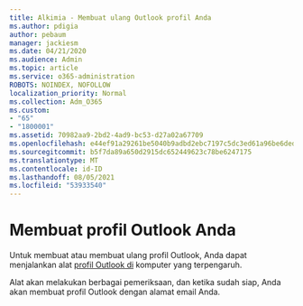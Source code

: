 ```yaml
---
title: Alkimia - Membuat ulang Outlook profil Anda
ms.author: pdigia
author: pebaum
manager: jackiesm
ms.date: 04/21/2020
ms.audience: Admin
ms.topic: article
ms.service: o365-administration
ROBOTS: NOINDEX, NOFOLLOW
localization_priority: Normal
ms.collection: Adm_O365
ms.custom:
- "65"
- "1800001"
ms.assetid: 70982aa9-2bd2-4ad9-bc53-d27a02a67709
ms.openlocfilehash: e44ef91a29261be5040b9adbd2ebc7197c5dc3ed61a96be6deda1723bb836580
ms.sourcegitcommit: b5f7da89a650d2915dc652449623c78be6247175
ms.translationtype: MT
ms.contentlocale: id-ID
ms.lasthandoff: 08/05/2021
ms.locfileid: "53933540"
---
```

# <a name="create-an-outlook-profile"></a>Membuat profil Outlook Anda

Untuk membuat atau membuat ulang profil Outlook, Anda dapat menjalankan alat [profil Outlook di](https://aka.ms/SaRA-OutlookSetupProfile-Alchemy) komputer yang terpengaruh.

Alat akan melakukan berbagai pemeriksaan, dan ketika sudah siap, Anda akan membuat profil Outlook dengan alamat email Anda.
